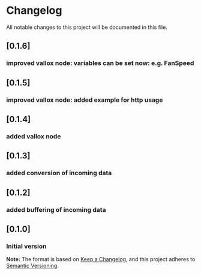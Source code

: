 # Changelog
All notable changes to this project will be documented in this file.

## [0.1.6]
### improved vallox node: variables can be set now: e.g. FanSpeed

## [0.1.5]
### improved vallox node: added example for http usage

## [0.1.4]
### added vallox node

## [0.1.3]
### added conversion of incoming data

## [0.1.2]
### added buffering of incoming data

## [0.1.0]
### Initial version

**Note:** The format is based on [Keep a Changelog](https://keepachangelog.com/en/1.0.0/), and this project adheres to [Semantic Versioning](https://semver.org/spec/v2.0.0.html).
